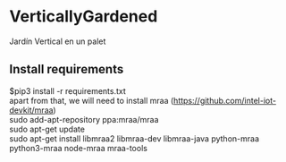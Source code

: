 # VerticallyGardened
Jardín Vertical en un palet

## Install requirements
$pip3 install -r requirements.txt  
apart from that, we will need to install mraa (https://github.com/intel-iot-devkit/mraa)  
sudo add-apt-repository ppa:mraa/mraa  
sudo apt-get update  
sudo apt-get install libmraa2 libmraa-dev libmraa-java python-mraa python3-mraa node-mraa mraa-tools  


